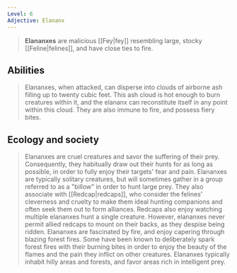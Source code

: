 ```yaml
---
Level: 6
Adjective: Elananx
---
```


> **Elananxes** are malicious [[Fey|fey]] resembling large, stocky [[Feline|felines]], and have close ties to fire.


## Abilities

> Elananxes, when attacked, can disperse into clouds of airborne ash filling up to twenty cubic feet. This ash cloud is hot enough to burn creatures within it, and the elananx can reconstitute itself in any point within this cloud. They are also immune to fire, and possess fiery bites.


## Ecology and society

> Elananxes are cruel creatures and savor the suffering of their prey. Consequently, they habitually draw out their hunts for as long as possible, in order to fully enjoy their targets' fear and pain.
> Elananxes are typically solitary creatures, but will sometimes gather in a group referred to as a "billow" in order to hunt large prey. They also associate with [[Redcap|redcaps]], who consider the felines' cleverness and cruelty to make them ideal hunting companions and often seek them out to form alliances. Redcaps also enjoy watching multiple elananxes hunt a single creature. However, elananxes never permit allied redcaps to mount on their backs, as they despise being ridden.
> Elananxes are fascinated by fire, and enjoy capering through blazing forest fires. Some have been known to deliberately spark forest fires with their burning bites in order to enjoy the beauty of the flames and the pain they inflict on other creatures.
> Elananxes typically inhabit hilly areas and forests, and favor areas rich in intelligent prey.







